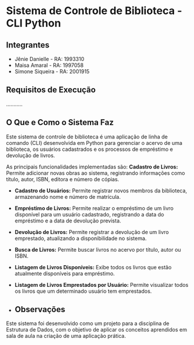 # Sistema de Controle de Biblioteca - CLI Python

## Integrantes

* Jênie Danielle - RA: 1993310
* Maisa Amaral - RA: 1997058
* Simone Siqueira - RA: 2001915

## Requisitos de Execução
...........

## O Que e Como o Sistema Faz

Este sistema de controle de biblioteca é uma aplicação de linha de comando (CLI) desenvolvida em Python para gerenciar o acervo de uma biblioteca, os usuários cadastrados e os processos de empréstimo e devolução de livros.

As principais funcionalidades implementadas são:
**Cadastro de Livros:** Permite adicionar novas obras ao sistema, registrando informações como título, autor, ISBN, editora e número de cópias.
* **Cadastro de Usuários:** Permite registrar novos membros da biblioteca, armazenando nome e número de matrícula.
* **Empréstimo de Livros:** Permite realizar o empréstimo de um livro disponível para um usuário cadastrado, registrando a data do empréstimo e a data de devolução prevista.
* **Devolução de Livros:** Permite registrar a devolução de um livro emprestado, atualizando a disponibilidade no sistema.
* **Busca de Livros:** Permite buscar livros no acervo por título, autor ou ISBN.
* **Listagem de Livros Disponíveis:** Exibe todos os livros que estão atualmente disponíveis para empréstimo.
* **Listagem de Livros Emprestados por Usuário:** Permite visualizar todos os livros que um determinado usuário tem emprestados.

* ## Observações

Este sistema foi desenvolvido como um projeto para a disciplina de Estrutura de Dados, com o objetivo de aplicar os conceitos aprendidos em sala de aula na criação de uma aplicação prática.


